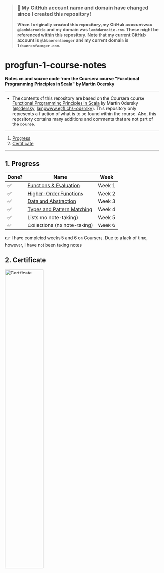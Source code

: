 > ### 🚨 My GitHub account name and domain have changed since I created this repository!
> **When I originally created this repository, my GitHub account was `@lambdarookie` and my domain was `lambdarookie.com`.
> These might be referenced within this repository.
> Note that my current GitHub account is `@lkbaerenfaenger` and my current domain is `lkbaerenfaenger.com`.**

# progfun-1-course-notes

**Notes on and source code from the Coursera course "Functional Programming Principles in Scala" by Martin Odersky**

---

* The contents of this repository are based on the Coursera course [Functional Programming Principles in Scala](https://de.coursera.org/learn/progfun1) by Martin Odersky ([@odersky](https://github.com/odersky), [lampwww.epfl.ch/~odersky](https://lampwww.epfl.ch/~odersky)).
  This repository only represents a fraction of what is to be found within the course.
  Also, this repository contains many additions and comments that are not part of the course.

---

1. [Progress](#1-progress) 
2. [Certificate](#2-certificate)

---

## 1. Progress

|  Done?             | Name                                          | Week    |
|--------------------|-----------------------------------------------|---------|
| :white_check_mark: | [Functions & Evaluation](notes/week_1.md)     | Week 1  |
| :white_check_mark: | [Higher-Order Functions](notes/week_2.md)     | Week 2  |
| :white_check_mark: | [Data and Abstraction](notes/week_3.md)       | Week 3  |
| :white_check_mark: | [Types and Pattern Matching](notes/week_4.md) | Week 4  |
| :white_check_mark: | Lists (no note-taking)                        | Week 5  |
| :white_check_mark: | Collections (no note-taking)                  | Week 6  |

:point_right: I have completed weeks 5 and 6 on Coursera.
Due to a lack of time, however, I have not been taking notes.

## 2. Certificate

<a href="https://www.coursera.org/account/accomplishments/records/EEPS5QERHXNC">
  <img alt="Certificate" width=50% height=50% src="certificate/epfl_functional_programming_principles_in_scala_certificate.png" />
</a>
